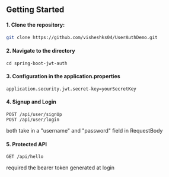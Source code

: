## Getting Started

#### 1. Clone the repository:

```bash
git clone https://github.com/visheshks04/UserAuthDemo.git
```

#### 2. Navigate to the directory
```
cd spring-boot-jwt-auth
```

#### 3. Configuration in the application.properties
```
application.security.jwt.secret-key=yourSecretKey
```

#### 4. Signup and Login

```
POST /api/user/signUp
POST /api/user/login
```
both take in a "username" and "password" field in RequestBody

#### 5. Protected API

```
GET /api/hello
```
required the bearer token generated at login
